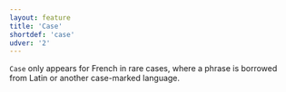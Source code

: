 ```yaml
---
layout: feature
title: 'Case'
shortdef: 'case'
udver: '2'
---
```


`Case` only appears for French in rare cases, where a phrase is borrowed from Latin or another case-marked language.
<!-- Interlanguage links updated Út zář 29 20:31:33 CEST 2020 -->
